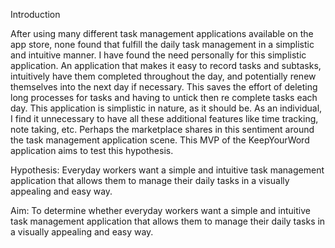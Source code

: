 Introduction

After using many different task management applications available on the app store, none found that fulfill the daily task management in a simplistic and intuitive manner.
I have found the need personally for this simplistic application. An application that makes it easy to record tasks and subtasks, intuitively have them completed throughout the day, and potentially renew themselves into the next day if necessary.
This saves the effort of deleting long processes for tasks and having to untick then re complete tasks each day. This application is simplistic in nature, as it should be. As an individual, I find it unnecessary to have all these additional features like time tracking, note taking, etc. 
Perhaps the marketplace shares in this sentiment around the task management application scene. This MVP of the KeepYourWord application aims to test this hypothesis.

Hypothesis:
Everyday workers want a simple and intuitive task management application that allows them to manage their daily tasks in a visually appealing and easy way.

Aim: 
To determine whether everyday workers want a simple and intuitive task management application that allows them to manage their daily tasks in a visually appealing and easy way.
